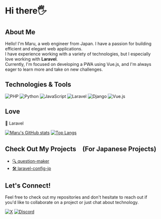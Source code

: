 # Hi there🖐️

## About Me

Hello! I'm Maru, a web engineer from Japan. I have a passion for building efficient and elegant web applications. <br/>
I have experience working with a variety of technologies, but I especially love working with **Laravel**. <br/>
Currently, I'm focused on developing a PWA using Vue.js, and I'm always eager to learn more and take on new challenges.

## Technologies & Tools
![PHP](https://img.shields.io/badge/-PHP-777BB4?style=flat-square&logo=php&logoColor=white)
![Python](https://img.shields.io/badge/-Python-3776AB?style=flat-square&logo=python&logoColor=white)
![JavaScript](https://img.shields.io/badge/-JavaScript-F7DF1E?style=flat-square&logo=javascript&logoColor=black)
![Laravel](https://img.shields.io/badge/-Laravel-FF2D20?style=flat-square&logo=laravel&logoColor=white)
![Django](https://img.shields.io/badge/-Django-092E20?style=flat-square&logo=django&logoColor=white)
![Vue.js](https://img.shields.io/badge/-Vue.js-4FC08D?style=flat-square&logo=vue-dot-js&logoColor=white)

## Love
🥰 Laravel

[![Maru's GitHub stats](https://github-readme-stats.vercel.app/api?username=maru0914&theme=vue-dark&show_icons=true)](https://github.com/maru0914/github-readme-stats)
[![Top Langs](https://github-readme-stats.vercel.app/api/top-langs/?username=maru0914&theme=vue-dark&show_icons=true&layout=compact)](https://github.com/maru0914/github-readme-stats)

## Check Out My Projects　(For Japanese Projects)

- [🔍 question-maker](https://github.com/maru0914/question-maker)
- [🛠️ laravel-config-jp](https://github.com/maru0914/laravel-config-jp)

## Let's Connect!

Feel free to check out my repositories and don't hesitate to reach out if you'd like to collaborate on a project or just chat about technology.

[![X](https://img.shields.io/badge/-X-1DA1F2?style=flat-square&logo=x&logoColor=white)](https://x.com/x_maru0914)
[![Discord](https://img.shields.io/badge/-Discord-5865F2?style=flat-square&logo=discord&logoColor=white)](https://discordapp.com/users/marudev0914)



